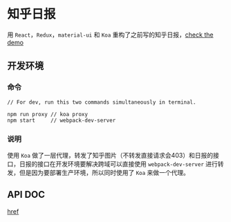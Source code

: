 # 知乎日报

用 `React`，`Redux`，`material-ui` 和 `Koa` 重构了之前写的知乎日报，[check the demo](http://45.32.37.144)

## 开发环境

### 命令

```
// For dev, run this two commands simultaneously in terminal.

npm run proxy // koa proxy
npm start     // webpack-dev-server
```

### 说明

使用 `Koa` 做了一层代理，转发了知乎图片（不转发直接请求会403）和日报的接口，日报的接口在开发环境要解决跨域可以直接使用 `webpack-dev-server` 进行转发，但是因为要部署生产环境，所以同时使用了 `Koa` 来做一个代理。

## API DOC

[href](https://github.com/izzyleung/ZhihuDailyPurify/wiki/%E7%9F%A5%E4%B9%8E%E6%97%A5%E6%8A%A5-API-%E5%88%86%E6%9E%90)